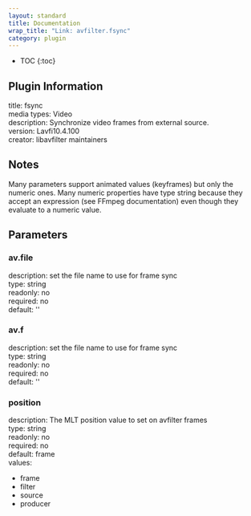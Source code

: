 ```yaml
---
layout: standard
title: Documentation
wrap_title: "Link: avfilter.fsync"
category: plugin
---
```

* TOC
{:toc}

## Plugin Information

title: fsync  
media types:
Video  
description: Synchronize video frames from external source.  
version: Lavfi10.4.100  
creator: libavfilter maintainers  

## Notes

Many parameters support animated values (keyframes) but only the numeric ones. Many numeric properties have type string because they accept an expression (see FFmpeg documentation) even though they evaluate to a numeric value.

## Parameters

### av.file

  
description:
set the file name to use for frame sync  
type: string  
readonly: no  
required: no  
default: ''  

### av.f

  
description:
set the file name to use for frame sync  
type: string  
readonly: no  
required: no  
default: ''  

### position

  
description:
The MLT position value to set on avfilter frames  
type: string  
readonly: no  
required: no  
default: frame  
values:  

* frame
* filter
* source
* producer

